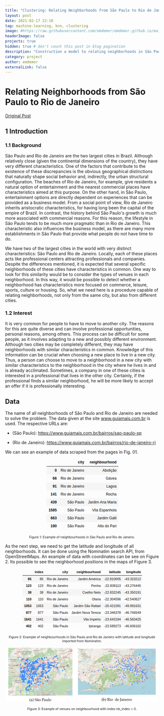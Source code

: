 ```yaml
---
title: "Clustering: Relating Neighborhoods from São Paulo to Rio de Janeiro using unsupervised machine learning"
layout: post
date: 2021-02-17 22:10
tag: machine-learning, knn, clustering
image: #https://raw.githubusercontent.com/emdemor/emdemor.github.io/main/assets/images/pc.jpg
headerImage: false
projects: true
hidden: true # don't count this post in blog pagination
description: "Construction a model to relating neighborhoods in São Paulo and Rio de Janeiro"
category: project
author: emdemor
externalLink: false
---
```


# Relating Neighborhoods from São Paulo to Rio de Janeiro

[Original Post](https://emdemor.medium.com/applied-data-science-capstone-most-similar-neighborhood-in-another-city-a0b018ec98e1)

## 1 Introduction

### 1.1 Background

São Paulo and Rio de Janeiro are the two largest cities in Brazil. Although relatively close (given the continental dimensions of the country), they have very different characteristics. One of the factors that contribute to the existence of these discrepancies is the obvious geographical distinctions that naturally shape social behavior and, indirectly, the urban structural configuration. The beaches of Rio de Janeiro, for example, give residents a natural option of entertainment and the nearest commercial places have characteristics aimed at this purpose. On the other hand, in São Paulo, entertainment options are directly dependent on experiences that can be provided as a business model.
From a social point of view, Rio de Janeiro inherits aristocratic characteristics, for having long been the capital of the empire of Brazil. In contrast, the history behind São Paulo's growth is much more associated with commercial reasons. For this reason, the lifestyle in São Paulo tends to be much more pragmatic than in Rio de Janeiro. This characteristic also influences the business model, as there are many more establishments in São Paulo that provide what people do not have time to do.

We have two of the largest cities in the world with very distinct characteristics: São Paulo and Rio de Janeiro. Locally, each of these places acts like professional centers attracting professionals and companies. Despite the differences mentioned, it is expected that several specific neighborhoods of these cities have characteristics in common. One way to look for this similarity would be to consider the types of venues in each neighborhood. In this way, it would be possible to detect whether a neighborhood has characteristics more focused on commerce, leisure, sports, culture or housing. So, what we need here is a procedure capable of relating neighborhoods, not only from the same city, but also from different cities.

### 1.2 Interest

It is very common for people to have to move to another city. The reasons for this are quite diverse and can involve professional opportunities, personal reasons, among others. This process can be difficult for some people, as it involves adapting to a new and possibly different environment. Although two cities may be completely different, they may have neighborhoods with similar characteristics in common. Knowledge of this information can be crucial when choosing a new place to live in a new city. Thus, a person can choose to move to a neighborhood in a new city with similar characteristics to the neighborhood in the city where he lives in and is already acclimated.
Sometimes, a company in one of these cities is interested in a professional that lives in the other city. Certainly, if the professional finds a similar neighborhood, he will be more likely to accept an offer if it is professionally interesting.

## Data

The name of all neighborhoods of São Paulo and Rio de Janeiro are needed to solve the problem. The data given at the site www.guiamais.com.br is used. The respective URLs are:

* (São Paulo): https://www.guiamais.com.br/bairros/sao-paulo-sp

* (Rio de Janeiro): https://www.guiamais.com.br/bairros/rio-de-janeiro-rj

We can see an example of data scraped from the pages in Fig. 01.


<p align="center">
  <img src="https://raw.githubusercontent.com/emdemor/Coursera_Capstone/main/report/nb_example.png"/>
</p>
<p align="center" style="font-size:75%;">
  Figure 1: Example of neighbourhoods in São Paulo and Rio de Janeiro.
</p>


  As the next step, we need to get the latitude and longitude of all neighborhoods. It can be done using the Nominatim search API, from OpenStreetMaps. An example of data with coordinates can be see on Figure 2. Its possible to see the neighborhood positions in the maps of Figure 3.


  <p align="center">
  <img src="https://raw.githubusercontent.com/emdemor/Coursera_Capstone/main/report/coor_example.png"/>
</p>
<p align="center" style="font-size:75%;">
  Figure 2: Example of neighbourhoods in São Paulo and Rio de Janeiro with latitude and longitude imported from Nominatim.
</p>



<p align="center">
  <img src="https://raw.githubusercontent.com/emdemor/Coursera_Capstone/main/report/sp-rj-map.png"/>
</p>
<p align="center" style="font-size:75%;">
  Figure 3: Example of venues on neighbourhood with index nb_index = 0.
</p>
